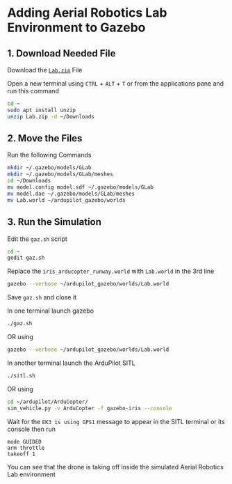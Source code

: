 # Adding Aerial Robotics Lab Environment to Gazebo
## 1. Download Needed File
Download the [`Lab.zip`](Lab.zip) File

Open a new terminal using `CTRL` + `ALT` + `T` or from the applications pane and run this command
```bash
cd ~
sudo apt install unzip
unzip Lab.zip -d ~/Downloads
```

## 2. Move the Files
Run the following Commands
```bash
mkdir ~/.gazebo/models/GLab
mkdir ~/.gazebo/models/GLab/meshes
cd ~/Downloads
mv model.config model.sdf ~/.gazebo/models/GLab
mv model.dae ~/.gazebo/models/GLab/meshes
mv Lab.world ~/ardupilot_gazebo/worlds
```

## 3. Run the Simulation
Edit the `gaz.sh` script
```bash
cd ~
gedit gaz.sh
```

Replace the `iris_arducopter_runway.world` with `Lab.world` in the 3rd line
```bash
gazebo --verbose ~/ardupilot_gazebo/worlds/Lab.world
```
Save `gaz.sh` and close it

In one terminal launch gazebo
```bash
./gaz.sh
```
OR using
```bash
gazebo --verbose ~/ardupilot_gazebo/worlds/Lab.world
```

In another terminal launch the ArduPilot SITL
```bash
./sitl.sh
```
OR using
```bash
cd ~/ardupilot/ArduCopter/
sim_vehicle.py -v ArduCopter -f gazebo-iris --console
```

Wait for the `EK3 is using GPS1` message to appear in the SITL terminal or its console then run
```
mode GUIDED
arm throttle
takeoff 1
```

You can see that the drone is taking off inside the simulated Aerial Robotics Lab environment
